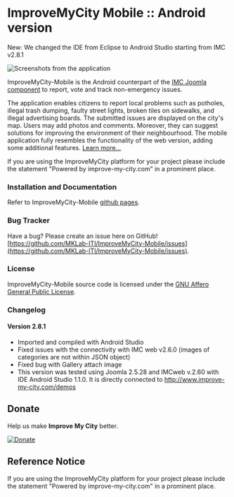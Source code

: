 # ImproveMyCity Mobile :: Android version
New: We changed the IDE from Eclipse to Android Studio starting from IMC v2.8.1

![Screenshots from the application](http://www.improve-my-city.com/demo/templates/improvemycity/images/AndroidIMCPhone.png)

ImproveMyCity-Mobile is the Android counterpart of the [IMC Joomla component](http://extensions.joomla.org/extensions/clients-a-communities/communities/21164) to report, vote and track non-emergency issues. 

The application enables citizens to report local problems such as potholes, illegal trash dumping, faulty street lights, broken tiles on sidewalks, and illegal advertising boards. The submitted issues are displayed on the city's map. Users may add photos and comments. Moreover, they can suggest solutions for improving the environment of their neighbourhood. The mobile application fully resembles the functionality of the web version, adding some additional features. [Learn more...](http://www.improve-my-city.com)


If you are using the ImproveMyCity platform for your project please include the statement "Powered by improve-my-city.com" in a prominent place.

### Installation and Documentation
Refer to ImproveMyCity-Mobile [github pages](http://mklab-iti.github.io/ImproveMyCity-Mobile/).

### Bug Tracker
Have a bug? Please create an issue here on GitHub!
[https://github.com/MKLab-ITI/ImproveMyCity-Mobile/issues](https://github.com/MKLab-ITI/ImproveMyCity-Mobile/issues).

### License
ImproveMyCity-Mobile source code is licensed under the [GNU Affero General Public License](https://www.gnu.org/licenses/agpl.html).

### Changelog

#### Version 2.8.1
- Imported and compiled with Android Studio
- Fixed issues with the connectivity with IMC web v2.6.0 (images of categories are not within JSON object)
- Fixed bug with Gallery attach image
- This version was tested using Joomla 2.5.28 and IMCweb v.2.60 with IDE Android Studio 1.1.0. It is directly connected to http://www.improve-my-city.com/demos

## Donate
Help us make **Improve My City** better.

[![Donate](http://www.paypalobjects.com/en_US/i/btn/btn_donateCC_LG.gif)](http://www.improve-my-city.com/#downloadSupport)

## Reference Notice
If you are using the ImproveMyCity platform for your project please include the statement "Powered by improve-my-city.com" in a prominent place.

